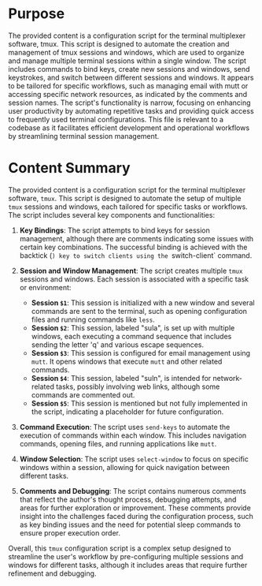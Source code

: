 # Purpose
The provided content is a configuration script for the terminal multiplexer software, tmux. This script is designed to automate the creation and management of tmux sessions and windows, which are used to organize and manage multiple terminal sessions within a single window. The script includes commands to bind keys, create new sessions and windows, send keystrokes, and switch between different sessions and windows. It appears to be tailored for specific workflows, such as managing email with mutt or accessing specific network resources, as indicated by the comments and session names. The script's functionality is narrow, focusing on enhancing user productivity by automating repetitive tasks and providing quick access to frequently used terminal configurations. This file is relevant to a codebase as it facilitates efficient development and operational workflows by streamlining terminal session management.
# Content Summary
The provided content is a configuration script for the terminal multiplexer software, `tmux`. This script is designed to automate the setup of multiple `tmux` sessions and windows, each tailored for specific tasks or workflows. The script includes several key components and functionalities:

1. **Key Bindings**: The script attempts to bind keys for session management, although there are comments indicating some issues with certain key combinations. The successful binding is achieved with the backtick (`) key to switch clients using the `switch-client` command.

2. **Session and Window Management**: The script creates multiple `tmux` sessions and windows. Each session is associated with a specific task or environment:
   - **Session `$1`**: This session is initialized with a new window and several commands are sent to the terminal, such as opening configuration files and running commands like `less`.
   - **Session `$2`**: This session, labeled "sula", is set up with multiple windows, each executing a command sequence that includes sending the letter 'q' and various escape sequences.
   - **Session `$3`**: This session is configured for email management using `mutt`. It opens windows that execute `mutt` and other related commands.
   - **Session `$4`**: This session, labeled "suln", is intended for network-related tasks, possibly involving web links, although some commands are commented out.
   - **Session `$5`**: This session is mentioned but not fully implemented in the script, indicating a placeholder for future configuration.

3. **Command Execution**: The script uses `send-keys` to automate the execution of commands within each window. This includes navigation commands, opening files, and running applications like `mutt`.

4. **Window Selection**: The script uses `select-window` to focus on specific windows within a session, allowing for quick navigation between different tasks.

5. **Comments and Debugging**: The script contains numerous comments that reflect the author's thought process, debugging attempts, and areas for further exploration or improvement. These comments provide insight into the challenges faced during the configuration process, such as key binding issues and the need for potential sleep commands to ensure proper execution order.

Overall, this `tmux` configuration script is a complex setup designed to streamline the user's workflow by pre-configuring multiple sessions and windows for different tasks, although it includes areas that require further refinement and debugging.
